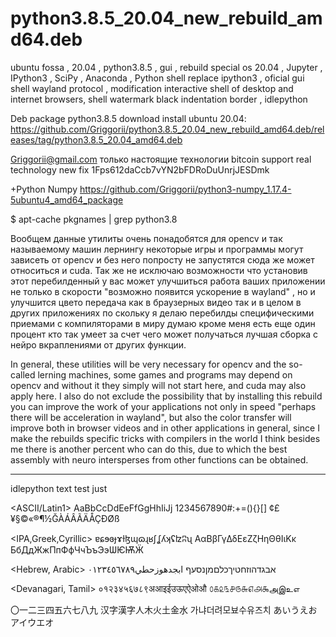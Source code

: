 # python3.8.5_20.04_new_rebuild_amd64.deb
ubuntu fossa , 20.04 , python3.8.5 , gui , rebuild special os 20.04 , Jupyter , IPython3 , SciPy , Anaconda , Python shell replace ipython3 , oficial gui shell wayland protocol , modification interactive shell of desktop and internet browsers, shell watermark black indentation border , idlepython

Deb package python3.8.5 download install ubuntu 20.04: https://github.com/Griggorii/python3.8.5_20.04_new_rebuild_amd64.deb/releases/tag/python3.8.5_20.04_amd64.deb

Griggorii@gmail.com только настоящие технологии bitcoin support real technology new fix 1Fps612daCcb7vYN2bFDRoDuUnrjJESDmk

+Python Numpy https://github.com/Griggorii/python3-numpy_1.17.4-5ubuntu4_amd64_package

$ apt-cache pkgnames | grep python3.8

Вообщем данные утилиты очень понадобятся для opencv и так называемому машин лернингу некоторые игры и программы могут зависеть от opencv и без него попросту не запустятся сюда же может относиться и cuda. Так же не исключаю возможности что установив этот перебилденный у вас может улучшиться работа ваших приложении не только в скорости "возможно появится ускорение в wayland" , но и улучшится цвето передача как в браузерных видео так и в целом в других приложениях по скольку я делаю перебилды специфическими приемами с компиляторами в миру думаю кроме меня есть еще один процент кто так умеет за счет чего может получаться лучшая сборка с нейро вкраплениями от других функции.

In general, these utilities will be very necessary for opencv and the so-called lerning machines, some games and programs may depend on opencv and without it they simply will not start here, and cuda may also apply here. I also do not exclude the possibility that by installing this rebuild you can improve the work of your applications not only in speed "perhaps there will be acceleration in wayland", but also the color transfer will improve both in browser videos and in other applications in general, since I make the rebuilds specific tricks with compilers in the world I think besides me there is another percent who can do this, due to which the best assembly with neuro intersperses from other functions can be obtained.

______________________________________________________________________________________________________________________________________________________

idlepython text test just

<ASCII/Latin1>
AaBbCcDdEeFfGgHhIiJj
1234567890#:+=(){}[]
¢£¥§©«®¶½ĞÀÁÂÃÄÅÇÐØß

<IPA,Greek,Cyrillic>
ɐɕɘɞɟɤɫɮɰɷɻʁʃʆʎʞʢʫʭʯ
ΑαΒβΓγΔδΕεΖζΗηΘθΙιΚκ
БбДдЖжПпФфЧчЪъЭэѠѤѬӜ

<Hebrew, Arabic>
אבגדהוזחטיךכלםמןנסעף
ابجدهوزحطي٠١٢٣٤٥٦٧٨٩

<Devanagari, Tamil>
०१२३४५६७८९अआइईउऊएऐओऔ
௦௧௨௩௪௫௬௭௮௯அஇஉஎ

<East Asian>
〇一二三四五六七八九
汉字漢字人木火土金水
가냐더려모뵤수유즈치
あいうえおアイウエオ

